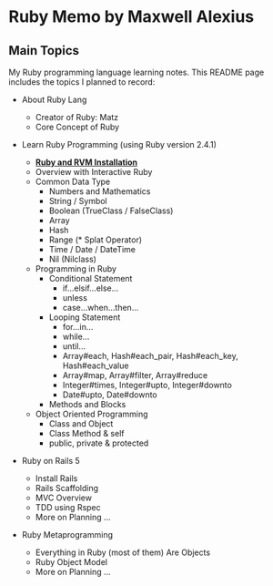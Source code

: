 # Ruby Memo by Maxwell Alexius

## Main Topics

My Ruby programming language learning notes. This README page includes the topics I planned to record:

- About Ruby Lang
  - Creator of Ruby: Matz
  - Core Concept of Ruby

- Learn Ruby Programming (using Ruby version 2.4.1)
  - [**Ruby and RVM Installation**](https://github.com/Maxwell-Alexius/Ruby-Memo/blob/master/Learn%20Ruby%20Programming/Ruby_and_RVM_Installation.md)
  - Overview with Interactive Ruby
  - Common Data Type
    - Numbers and Mathematics
    - String / Symbol
    - Boolean (TrueClass / FalseClass)
    - Array
    - Hash
    - Range (* Splat Operator)
    - Time / Date / DateTime
    - Nil (Nilclass)
  - Programming in Ruby
    - Conditional Statement
      - if...elsif...else...
      - unless
      - case...when...then...
    - Looping Statement
      - for...in...
      - while...
      - until...
      - Array#each, Hash#each_pair, Hash#each_key, Hash#each_value
      - Array#map, Array#filter, Array#reduce
      - Integer#times, Integer#upto, Integer#downto
      - Date#upto, Date#downto
    - Methods and Blocks
  - Object Oriented Programming
    - Class and Object
    - Class Method & self
    - public, private & protected

- Ruby on Rails 5
  - Install Rails
  - Rails Scaffolding
  - MVC Overview
  - TDD using Rspec
  - More on Planning ...

- Ruby Metaprogramming
  - Everything in Ruby (most of them) Are Objects
  - Ruby Object Model
  - More on Planning ...
